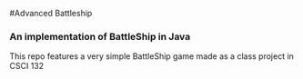#Advanced Battleship
<h3>An implementation of BattleShip in Java</h3>
<p> This repo features a very simple BattleShip game made as a class project in CSCI 132 </p>
